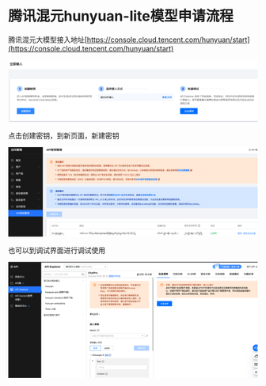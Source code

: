 # 腾讯混元hunyuan-lite模型申请流程

腾讯混元大模型接入地址[https://console.cloud.tencent.com/hunyuan/start](https://console.cloud.tencent.com/hunyuan/start)

![image-20240531000131857](asset/image-20240531000131857.png)



点击创建密钥，到新页面，新建密钥

![image-20240531000213111](asset/image-20240531000213111.png)

也可以到调试界面进行调试使用

![image-20240531000310097](asset/image-20240531000310097.png)